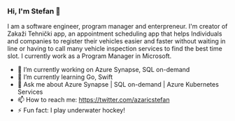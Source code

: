 ### Hi, I'm Stefan 👋

I am a software engineer, program manager and enterpreneur. I'm creator of Zakaži Tehnički app, an appointment scheduling app that helps Individuals and companies to register their vehicles easier and faster without waiting in line or having to call many vehicle inspection services to find the best time slot. I currently work as a Program Manager in Microsoft.

- 🔭 I’m currently working on Azure Synapse, SQL on-demand
- 🌱 I’m currently learning Go, Swift
- 💬 Ask me about Azure Synapse | SQL on-demand | Azure Kubernetes Services
- 📫 How to reach me: https://twitter.com/azaricstefan
- ⚡ Fun fact: I play underwater hockey!

<!--
**azaricstefan/azaricstefan** is a ✨ _special_ ✨ repository because its `README.md` (this file) appears on your GitHub profile.


- 🔭 I’m currently working on Azure Synapse, SQL on-demand
- 🌱 I’m currently learning Go, Swift
- 👯 I’m looking to collaborate on open-source projects.
- 🤔 I’m looking for help with ...
- 💬 Ask me about Azure Synapse | SQL on-demand | Azure Kubernetes Services
- 📫 How to reach me: https://twitter.com/azaricstefan
- ⚡ Fun fact: I play underwater hockey!
-->
